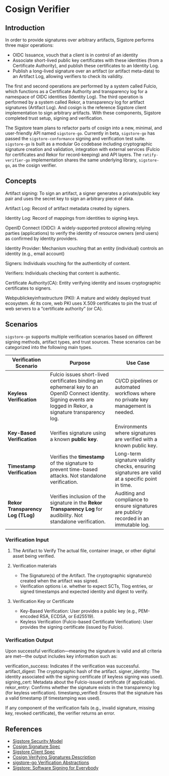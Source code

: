 # Cosign Verifier

## Introduction

In order to provide signatures over arbitrary artifacts, Sigstore performs three major operations:

- OIDC Issuance, vouch that a client is in control of an identity
- Associate short-lived public key certificates with these identities (from a Certificate Authority), and publish these certificates to an Identity Log.
- Publish a long-lived signature over an artifact (or artifact meta-data) to an Artifact Log, allowing verifiers to check its validity.

The first and second operations are performed by a system called Fulcio, which functions as a Certificate Authority and transparency log for a namespace of OIDC identities (Identity Log). The third operation is performed by a system called Rekor, a transparency log for artifact signatures (Artifact Log). And cosign is the reference Sigstore client implementation to sign arbitrary artifacts. With these components, Sigstore completed trust setup, signing and verification.

The Sigstore team plans to refactor parts of cosign into a new, minimal, and user-friendly API named `sigstore-go`. Currently in beta, `sigstore-go` has passed the `sigstore-conformance` signing and verification test suite.
`sigstore-go` is built as a modular Go codebase including cryptographic signature creation and validation, integration with external services (Fulcio for certificates and Rekor for record-keeping) and API layers.
The `ratify-verifier-go` implementation shares the same underlying library, `sigstore-go`, as the cosign verifier.

## Concepts

Artifact signing: To sign an artifact, a signer generates a private/public key pair and uses the secret key to sign an arbitrary piece of data.

Artifact Log: Record of artifact metadata created by signers.

Identity Log: Record of mappings from identities to signing keys.

OpenID Connect (OIDC): A widely-supported protocol allowing relying parties (applications) to verify the identity of resource owners (end users) as confirmed by identity providers.

Identity Provider: Mechanism vouching that an entity (individual) controls an identity (e.g., email account)

Signers: Individuals vouching for the authenticity of content.

Verifiers: Individuals checking that content is authentic.

Certificate Authority(CA): Entity verifying identity and issues cryptographic certificates to signers.

Webpublickeyinfrastructure (PKI): A mature and widely deployed trust ecosystem. At its core, web PKI uses X.509 certificates to pin the trust of web servers to a “certificate authority” (or CA).

## Scenarios

`sigstore-go` supports multiple verification scenarios based on different signing methods, artifact types, and trust sources. These scenarios can be categorized into the following main types.

| **Verification Scenario**         | **Purpose**                                                            | **Use Case**                                                                 |
|-----------------------------------|------------------------------------------------------------------------|-----------------------------------------------------------------------------|
| **Keyless Verification**          | Fulcio issues short-lived certificates binding an ephemeral key to an OpenID Connect identity. Signing events are logged in Rekor, a signature transparency log. | CI/CD pipelines or automated workflows where no private key management is needed. |
| **Key-Based Verification**        | Verifies signature using a known **public key**.                        | Environments where signatures are verified with a known public key. |
| **Timestamp Verification**        | Verifies the **timestamp** of the signature to prevent time-based attacks. Not standalone verification. | Long-term signature validity checks, ensuring signatures are valid at a specific point in time. |
| **Rekor Transparency Log (TLog)** | Verifies inclusion of the signature in the **Rekor Transparency Log** for audibility. Not standalone verification. | Auditing and compliance to ensure signatures are publicly recorded in an immutable log. |

### Verification Input

1. The Artifact to Verify
The actual file, container image, or other digital asset being verified.

2. Verification materials
    - The Signature(s) of the Artifact. The cryptographic signature(s) created when the artifact was signed.
    - Verification options i.e. whether to expect SCTs, Tlog entries, or signed timestamps and expected identity and digest to verify.

3. Verification Key or Certificate
    - Key-Based Verification: User provides a public key (e.g., PEM-encoded RSA, ECDSA, or Ed25519).
    - Keyless Verification (Fulcio-based Certificate Verification): User provides the signing certificate (issued by Fulcio).

### Verification Output

Upon successful verification—meaning the signature is valid and all criteria are met—the output includes key information such as:

verification_success: Indicates if the verification was successful.
artifact_digest: The cryptographic hash of the artifact.
signer_identity: The identity associated with the signing certificate (if keyless signing was used).
signing_cert: Metadata about the Fulcio-issued certificate (if applicable).
rekor_entry: Confirms whether the signature exists in the transparency log (for keyless verification).
timestamp_verified: Ensures that the signature has a valid timestamp (if timestamping was used).

If any component of the verification fails (e.g., invalid signature, missing key, revoked certificate), the verifier returns an error.

## References

- [Sigstore Security Model](https://docs.sigstore.dev/about/security/)
- [Cosign Signature Spec](https://github.com/sigstore/cosign/blob/main/specs/SIGNATURE_SPEC.md)
- [Sigstore Client Spec](https://github.com/sigstore/architecture-docs/blob/main/client-spec.md#4-verification)
- [Cosign Verifying Signatures Description](https://docs.sigstore.dev/cosign/verifying/verify)
- [sigstore-go Verification Abstractions](https://github.com/sigstore/sigstore-go-archived/issues/35)
- [Sigstore: Software Signing for Everybody](https://dl.acm.org/doi/pdf/10.1145/3548606.3560596)
